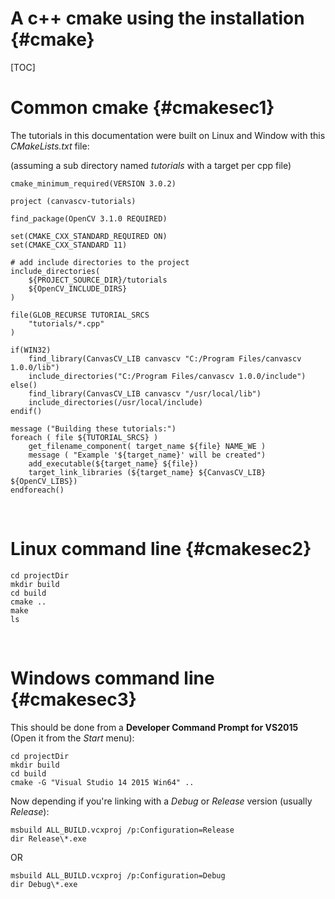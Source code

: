 A c++ cmake using the installation {#cmake}
==================================

[TOC]

# Common cmake {#cmakesec1}
The tutorials in this documentation were built on Linux and Window with this *CMakeLists.txt* file:

(assuming a sub directory named *tutorials* with a target per cpp file)

```
cmake_minimum_required(VERSION 3.0.2)

project (canvascv-tutorials)

find_package(OpenCV 3.1.0 REQUIRED)

set(CMAKE_CXX_STANDARD_REQUIRED ON)
set(CMAKE_CXX_STANDARD 11)

# add include directories to the project
include_directories(
    ${PROJECT_SOURCE_DIR}/tutorials
    ${OpenCV_INCLUDE_DIRS}
)

file(GLOB_RECURSE TUTORIAL_SRCS
    "tutorials/*.cpp"
)

if(WIN32)
    find_library(CanvasCV_LIB canvascv "C:/Program Files/canvascv 1.0.0/lib")
    include_directories("C:/Program Files/canvascv 1.0.0/include")
else()
    find_library(CanvasCV_LIB canvascv "/usr/local/lib")
    include_directories(/usr/local/include)
endif()

message ("Building these tutorials:")
foreach ( file ${TUTORIAL_SRCS} )
    get_filename_component( target_name ${file} NAME_WE )
    message ( "Example '${target_name}' will be created")
    add_executable(${target_name} ${file})
    target_link_libraries (${target_name} ${CanvasCV_LIB} ${OpenCV_LIBS})
endforeach()
```
<BR>

# Linux command line {#cmakesec2}

    cd projectDir
    mkdir build
    cd build
    cmake ..
    make
    ls
<BR>

# Windows command line {#cmakesec3}

This should be done from a **Developer Command Prompt for VS2015** (Open it from the *Start* menu):

    cd projectDir
    mkdir build
    cd build
    cmake -G "Visual Studio 14 2015 Win64" ..

Now depending if you're linking with a *Debug* or *Release* version (usually *Release*):

    msbuild ALL_BUILD.vcxproj /p:Configuration=Release
    dir Release\*.exe

OR

    msbuild ALL_BUILD.vcxproj /p:Configuration=Debug
    dir Debug\*.exe


